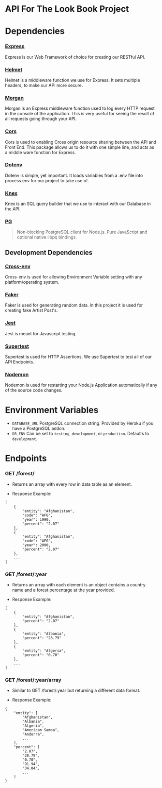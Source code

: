 # API For The Look Book Project

# Dependencies

### [Express](https://www.npmjs.com/package/express)

Express is our Web Framework of choice for creating our RESTful API.

### [Helmet](https://www.npmjs.com/package/helmet)

Helmet is a middleware function we use for Express. It sets multiple headers, to make our API more secure.

### [Morgan](https://www.npmjs.com/package/morgan)

Morgan is an Express middleware function used to log every HTTP request in the console of the application. This is very useful for seeing the result of all requests going through your API.

### [Cors](https://www.npmjs.com/package/cors)

Cors is used to enabling Cross origin resource sharing between the API and Front End. This package allows us to do it with one simple line, and acts as a middle ware function for Express.

### [Dotenv](https://www.npmjs.com/package/dotenv)

Dotenv is simple, yet important. It loads variables from a .env file into process.env for our project to take use of.

### [Knex](https://www.npmjs.com/package/knex)

Knex is an SQL query builder that we use to interact with our Database in the API.

### [PG](https://www.npmjs.com/package/pg)

> Non-blocking PostgreSQL client for Node.js. Pure JavaScript and optional native libpq bindings.

## Development Dependencies

### [Cross-env](https://www.npmjs.com/package/cross-env)

Cross-env is used for allowing Environment Variable setting with any platform/operating system.

### [Faker](https://www.npmjs.com/package/faker)

Faker is used for generating random data. In this project it is used for creating fake Artist Post's.

### [Jest](https://www.npmjs.com/package/jest)

Jest is meant for Javascript testing.

### [Supertest](https://www.npmjs.com/package/supertest)

Supertest is used for HTTP Assertions. We use Supertest to test all of our API Endpoints.

### [Nodemon](https://www.npmjs.com/package/nodemon)

Nodemon is used for restarting your Node.js Application automatically if any of the source code changes.

# Environment Variables

- `DATABASE_URL` PostgreSQL connection string. Provided by Heroku if you have a PostgreSQL addon.
- `DB_ENV` Can be set to `testing`, `development`, or `production`. Defaults to `development`.

# Endpoints

### GET /forest/

- Returns an array with every row in data table as an element.

- Response Example:

```
[
    {
        "entity": "Afghanistan",
        "code": "AFG",
        "year": 1990,
        "percent": "2.07"
    },
    {
        "entity": "Afghanistan",
        "code": "AFG",
        "year": 2000,
        "percent": "2.07"
    },
    ...
]
```

### GET /forest/:year

- Returns an array with each element is an object contains a country name and a forest percentage at the year provided.

- Response Example:

```
[
    {
        "entity": "Afghanistan",
        "percent": "2.07"
    },
    {
        "entity": "Albania",
        "percent": "28.79"
    },
    {
        "entity": "Algeria",
        "percent": "0.70"
    },
    ...
]
```

### GET /forest/:year/array

- Similar to GET /forest/:year but returning a different data format.

- Response Example:

```
{
    "entity": [
        "Afghanistan",
        "Albania",
        "Algeria",
        "American Samoa",
        "Andorra",
        ...
    ],
    "percent": [
        "2.07",
        "28.79",
        "0.70",
        "91.94",
        "34.04",
        ...
    ]
}
```
